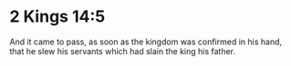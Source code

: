 # 2 Kings 14:5

And it came to pass, as soon as the kingdom was confirmed in his hand, that he slew his servants which had slain the king his father.